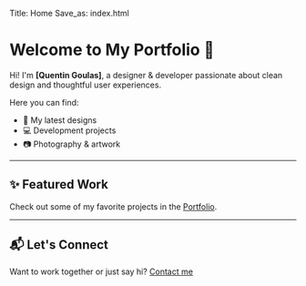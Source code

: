 Title: Home
Save_as: index.html

# Welcome to My Portfolio 👋

Hi! I'm **[Quentin Goulas]**, a designer & developer passionate about clean design and thoughtful user experiences.

Here you can find:
- 🎨 My latest designs
- 💻 Development projects
- 📷 Photography & artwork

---

## ✨ Featured Work

Check out some of my favorite projects in the [Portfolio](/category/portfolio.html).



---

## 📬 Let's Connect

Want to work together or just say hi? [Contact me](/pages/contact.html)
